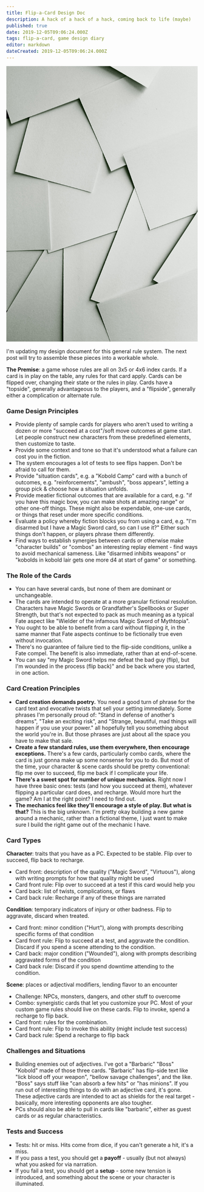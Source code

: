 ```yaml
---
title: Flip-a-Card Design Doc
description: A hack of a hack of a hack, coming back to life (maybe)
published: true
date: 2019-12-05T09:06:24.000Z
tags: flip-a-card, game design diary
editor: markdown
dateCreated: 2019-12-05T09:06:24.000Z
---
```


![Featured Image](flip-a-card-design-doc.jpg)

I'm updating my design document for this general rule system. The next post will try to assemble these pieces into a workable whole.

**The Premise**: a game whose rules are all on 3x5 or 4x6 index cards. If a card is in play on the table, any rules for that card apply. Cards can be flipped over, changing their state or the rules in play. Cards have a "topside", generally advantageous to the players, and a "flipside", generally either a complication or alternate rule.

### Game Design Principles

* Provide plenty of sample cards for players who aren't used to writing a dozen or more "succeed at a cost"/soft move outcomes at game start. Let people construct new characters from these predefined elements, then customize to taste.
* Provide some context and tone so that it's understood what a failure can cost you in the fiction.
* The system encourages a lot of tests to see flips happen. Don't be afraid to call for them.
* Provide "situation cards", e.g. a "Kobold Camp" card with a bunch of outcomes, e.g. "reinforcements", "ambush", "boss appears", letting a group pick & choose how a situation unfolds.
* Provide meatier fictional outcomes that are available for a card, e.g. "if you have this magic bow, you can make shots at amazing range" or other one-off things. These might also be expendable, one-use cards, or things that reset under more specific conditions.
* Evaluate a policy whereby fiction blocks you from using a card, e.g. "I'm disarmed but I have a Magic Sword card, so can I use it?" Either such things don't happen, or players phrase them differently.
* Find ways to establish synergies between cards or otherwise make "character builds" or "combos" an interesting replay element - find ways to avoid mechanical sameness. Like "disarmed inhibits weapons" or "kobolds in kobold lair gets one more d4 at start of game" or something.

### The Role of the Cards

* You can have several cards, but none of them are dominant or unchangeable.
* The cards are intended to operate at a more granular fictional resolution. Characters have Magic Swords or Grandfather's Spellbooks or Super Strength, but that's not expected to pack as much meaning as a typical Fate aspect like "Wielder of the infamous Magic Sword of Mythtopia".
* You ought to be able to benefit from a card without flipping it, in the same manner that Fate aspects continue to be fictionally true even without invocation.
* There's no guarantee of failure tied to the flip-side conditions, unlike a Fate compel. The benefit is also immediate, rather than at end-of-scene.
* You can say "my Magic Sword helps me defeat the bad guy (flip), but I'm wounded in the process (flip back)" and be back where you started, in one action.

### Card Creation Principles

* **Card creation demands poetry.** You need a good turn of phrase for the card text and evocative twists that sell your setting immediately. Some phrases I'm personally proud of: "Stand in defense of another's dreams", "Take an exciting risk", and "Strange, beautiful, mad things will happen if you use your power." all hopefully tell you something about the world you're in. But those phrases are just about all the space you have to make that sale.
* **Create a few standard rules, use them everywhere, then encourage exceptions.** There's a few cards, particularly combo cards, where the card is just gonna make up some nonsense for you to do. But most of the time, your character & scene cards should be pretty conventional: flip me over to succeed, flip me back if I complicate your life.
* **There's a sweet spot for number of unique mechanics.** Right now I have three basic ones: tests (and how you succeed at them), whatever flipping a particular card does, and recharge. Would more hurt the game? Am I at the right point? I need to find out.
* **The mechanics feel like they'll encourage a style of play. But what is that?** This is the big unknown. I'm pretty okay building a new game around a mechanic, rather than a fictional theme, I just want to make sure I build the right game out of the mechanic I have.

### Card Types

**Character**: traits that you have as a PC. Expected to be stable. Flip over to succeed, flip back to recharge.

* Card front: description of the quality ("Magic Sword", "Virtuous"), along with writing prompts for how that quality might be used
* Card front rule: Flip over to succeed at a test if this card would help you
* Card back: list of twists, complications, or flaws
* Card back rule: Recharge if any of these things are narrated

**Condition**: temporary indicators of injury or other badness. Flip to aggravate, discard when treated.

* Card front: minor condition ("Hurt"), along with prompts describing specific forms of that condition
* Card front rule: Flip to succeed at a test, and aggravate the condition. Discard if you spend a scene attending to the condition.
* Card back: major condition ("Wounded"), along with prompts describing aggravated forms of the condition
* Card back rule: Discard if you spend downtime attending to the condition.

**Scene**: places or adjectival modifiers, lending flavor to an encounter

* Challenge: NPCs, monsters, dangers, and other stuff to overcome
* Combo: synergistic cards that let you customize your PC. Most of your custom game rules should live on these cards. Flip to invoke, spend a recharge to flip back.
* Card front: rules for the combination.
* Card front rule: Flip to invoke this ability (might include test success)
* Card back rule: Spend a recharge to flip back

### Challenges and Situations

* Building enemies out of adjectives. I've got a "Barbaric" "Boss" "Kobold" made of those three cards. "Barbaric" has flip-side text like "lick blood off your weapon", "bellow savage challenges", and the like. "Boss" says stuff like "can absorb a few hits" or "has minions". If you run out of interesting things to do with an adjective card, it's gone. These adjective cards are intended to act as shields for the real target - basically, more interesting opponents are also tougher.
* PCs should also be able to pull in cards like "barbaric", either as guest cards or as regular characteristics.

### Tests and Success

* Tests: hit or miss. Hits come from dice, if you can't generate a hit, it's a miss.
* If you pass a test, you should get a **payoff** - usually (but not always) what you asked for via narration.
* If you fail a test, you should get a **setup** - some new tension is introduced, and something about the scene or your character is illuminated.


    